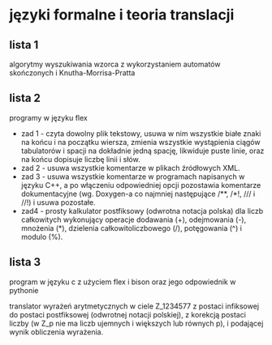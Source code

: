 # języki formalne i teoria translacji

## lista 1

algorytmy wyszukiwania wzorca z wykorzystaniem automatów skończonych i Knutha-Morrisa-Pratta

## lista 2

programy w języku flex

* zad 1 - czyta dowolny plik tekstowy, usuwa w nim wszystkie białe znaki na końcu i na początku wiersza, zmienia wszystkie wystąpienia ciągów
tabulatorów i spacji na dokładnie jedną spację, likwiduje puste linie, oraz na końcu dopisuje liczbę linii i słów.
* zad 2 - usuwa wszystkie komentarze w plikach źródłowych XML.
* zad 3 - usuwa wszystkie komentarze w programach napisanych w języku C++, a po włączeniu odpowiedniej opcji pozostawia komentarze dokumentacyjne 
(wg. Doxygen-a co najmniej następujące /**, /*!, /// i //!) i usuwa pozostałe.
* zad4 - prosty kalkulator postfiksowy (odwrotna notacja polska) dla liczb całkowitych wykonujący operacje dodawania (+), 
odejmowania (-), mnożenia (*), dzielenia całkowitoliczbowego (/), potęgowania (^) i modulo (%).

## lista 3

program w języku c z użyciem flex i bison oraz jego odpowiednik w pythonie

translator wyrażeń arytmetycznych w ciele Z_1234577 z postaci infiksowej do postaci postfiksowej (odwrotnej notacji polskiej), 
z korekcją postaci liczby (w Z_p nie ma liczb ujemnych i większych lub równych p), i podającej wynik obliczenia wyrażenia.
